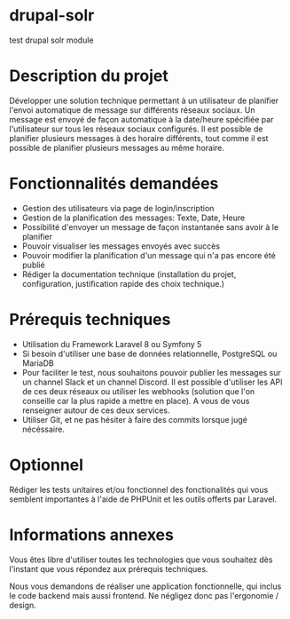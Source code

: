 # drupal-solr
test drupal solr module


# Description du projet

Développer une solution technique permettant à un utilisateur de planifier l'envoi automatique de message sur différents réseaux sociaux. Un message est envoyé de façon automatique à la date/heure spécifiée par l'utilisateur sur tous les réseaux sociaux configurés. Il est possible de planifier plusieurs messages à des horaire différents, tout comme il est possible de planifier plusieurs messages au même horaire.

# Fonctionnalités demandées
- Gestion des utilisateurs via page de login/inscription
- Gestion de la planification des messages: Texte, Date, Heure
- Possibilité d'envoyer un message de façon instantanée sans avoir à le planifier
- Pouvoir visualiser les messages envoyés avec succès
- Pouvoir modifier la planification d'un message qui n'a pas encore été publié
- Rédiger la documentation technique (installation du projet, configuration, justification rapide des choix technique.)

# Prérequis techniques
- Utilisation du Framework Laravel 8 ou Symfony 5
- Si besoin d'utiliser une base de données relationnelle, PostgreSQL ou MariaDB
- Pour faciliter le test, nous souhaitons pouvoir publier les messages sur un channel Slack et un channel Discord. Il est possible d'utiliser les API de ces deux réseaux ou utiliser les webhooks (solution que l'on conseille car la plus rapide a mettre en place). A vous de vous renseigner autour de ces deux services.
- Utiliser Git, et ne pas hésiter à faire des commits lorsque jugé nécéssaire.

# Optionnel

Rédiger les tests unitaires et/ou fonctionnel des fonctionalités qui vous semblent importantes à l'aide de PHPUnit et les outils offerts par Laravel.

# Informations annexes

Vous êtes libre d'utiliser toutes les technologies que vous souhaitez dès l'instant que vous répondez aux prérequis techniques.

Nous vous demandons de réaliser une application fonctionnelle, qui inclus le code backend mais aussi frontend. Ne négligez donc pas l'ergonomie / design.


